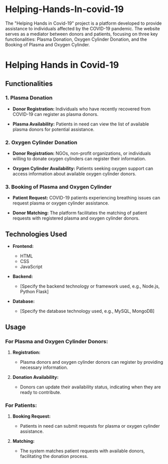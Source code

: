 # Helping-Hands-In-covid-19
The "Helping Hands in Covid-19" project is a platform developed to provide assistance to individuals affected by the COVID-19 pandemic. The website serves as a mediator between donors and patients, focusing on three key functionalities: Plasma Donation, Oxygen Cylinder Donation, and the Booking of Plasma and Oxygen Cylinder.
# Helping Hands in Covid-19



## Functionalities

### 1. Plasma Donation

- **Donor Registration:** Individuals who have recently recovered from COVID-19 can register as plasma donors.

- **Plasma Availability:** Patients in need can view the list of available plasma donors for potential assistance.

### 2. Oxygen Cylinder Donation

- **Donor Registration:** NGOs, non-profit organizations, or individuals willing to donate oxygen cylinders can register their information.

- **Oxygen Cylinder Availability:** Patients seeking oxygen support can access information about available oxygen cylinder donors.

### 3. Booking of Plasma and Oxygen Cylinder

- **Patient Request:** COVID-19 patients experiencing breathing issues can request plasma or oxygen cylinder assistance.

- **Donor Matching:** The platform facilitates the matching of patient requests with registered plasma and oxygen cylinder donors.

## Technologies Used

- **Frontend:**
  - HTML
  - CSS
  - JavaScript
  
- **Backend:**
  - [Specify the backend technology or framework used, e.g., Node.js, Python Flask]

- **Database:**
  - [Specify the database technology used, e.g., MySQL, MongoDB]

## Usage

### For Plasma and Oxygen Cylinder Donors:

1. **Registration:**
   - Plasma donors and oxygen cylinder donors can register by providing necessary information.

2. **Donation Availability:**
   - Donors can update their availability status, indicating when they are ready to contribute.

### For Patients:

1. **Booking Request:**
   - Patients in need can submit requests for plasma or oxygen cylinder assistance.

2. **Matching:**
   - The system matches patient requests with available donors, facilitating the donation process.
